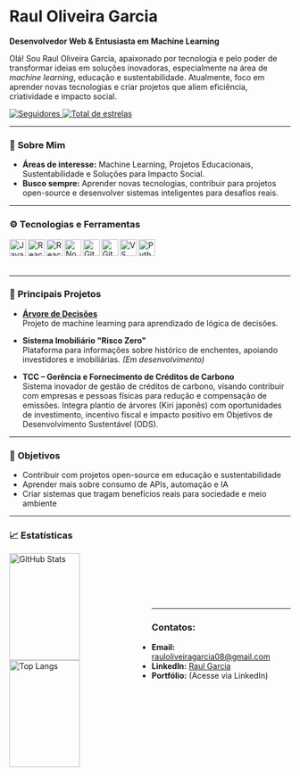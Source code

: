 # Raul Oliveira Garcia

**Desenvolvedor Web & Entusiasta em Machine Learning**

Olá! Sou Raul Oliveira Garcia, apaixonado por tecnologia e pelo poder de transformar ideias em soluções inovadoras, especialmente na área de *machine learning*, educação e sustentabilidade. Atualmente, foco em aprender novas tecnologias e criar projetos que aliem eficiência, criatividade e impacto social.

<p align="left">
    <a href="https://github.com/RaulOliveiraG?tab=followers">
        <img 
            alt="Seguidores"
            title="Me siga no GitHub"
            src="https://custom-icon-badges.demolab.com/github/followers/RaulOliveiraG?color=236ad3&labelColor=1155ba&style=for-the-badge&logo=github&label=Seguidores&logoColor=white"
        />
    </a>
    <a href="https://github.com/RaulOliveiraG?tab=repositories&sort=stargazers">
        <img 
            alt="Total de estrelas"
            title="Total de estrelas GitHub"
            src="https://custom-icon-badges.demolab.com/github/stars/RaulOliveiraG?color=55960c&style=for-the-badge&labelColor=488207&logo=star&label=estrelas"
        />
    </a>
</p>

---

### 🌱 **Sobre Mim**

- **Áreas de interesse:** Machine Learning, Projetos Educacionais, Sustentabilidade e Soluções para Impacto Social.
- **Busco sempre:** Aprender novas tecnologias, contribuir para projetos open-source e desenvolver sistemas inteligentes para desafios reais.

---

### ⚙️ **Tecnologias e Ferramentas**

<img align="left" alt="JavaScript" title="JavaScript" width="30px" src="https://cdn.jsdelivr.net/gh/devicons/devicon@latest/icons/javascript/javascript-original.svg" />
<img align="left" alt="React" title="React" width="30px" src="https://cdn.jsdelivr.net/gh/devicons/devicon@latest/icons/react/react-original.svg" />
<img align="left" alt="React Native" title="React Native" width="30px" src="https://cdn.jsdelivr.net/gh/devicons/devicon@latest/icons/react/react-original.svg" />
<img align="left" alt="Node.js" title="Node.js" width="30px" src="https://cdn.jsdelivr.net/gh/devicons/devicon@latest/icons/nodejs/nodejs-original.svg" />
<img align="left" alt="Git" title="Git" width="30px" src="https://cdn.jsdelivr.net/gh/devicons/devicon@latest/icons/git/git-original.svg" />
<img align="left" alt="GitHub" title="GitHub" width="30px" src="https://cdn.jsdelivr.net/gh/devicons/devicon@latest/icons/github/github-original.svg" />
<img align="left" alt="VS Code" title="VS Code" width="30px" src="https://cdn.jsdelivr.net/gh/devicons/devicon@latest/icons/vscode/vscode-original.svg" />
<img align="left" alt="Python" title="Python" width="30px" src="https://cdn.jsdelivr.net/gh/devicons/devicon@latest/icons/python/python-original.svg" />

<br/>
<br/>
<br/>

---

### 🚀 **Principais Projetos**

- **[Árvore de Decisões](https://github.com/RaulOliveiraG/arvore-de-decisoes)**  
  Projeto de machine learning para aprendizado de lógica de decisões.

- **Sistema Imobiliário "Risco Zero"**  
  Plataforma para informações sobre histórico de enchentes, apoiando investidores e imobiliárias. *(Em desenvolvimento)*

- **TCC – Gerência e Fornecimento de Créditos de Carbono**  
  Sistema inovador de gestão de créditos de carbono, visando contribuir com empresas e pessoas físicas para redução e compensação de emissões. Integra plantio de árvores (Kiri japonês) com oportunidades de investimento, incentivo fiscal e impacto positivo em Objetivos de Desenvolvimento Sustentável (ODS).

---

### 🎯 **Objetivos**

- Contribuir com projetos open-source em educação e sustentabilidade
- Aprender mais sobre consumo de APIs, automação e IA
- Criar sistemas que tragam benefícios reais para sociedade e meio ambiente

---

### 📈 **Estatísticas**

<p>
  <img 
    align="left" 
    alt="GitHub Stats" 
    height="192"
    width="50%"
    src="https://github-readme-stats.vercel.app/api?username=RaulOliveiraG&show_icons=true&theme=tokyonight&include_all_commits=true&locale=pt-br"
  />
  <img 
    align="left" 
    alt="Top Langs"
    height="192"
    width="50%"
    src="https://github-readme-stats.vercel.app/api/top-langs/?username=RaulOliveiraG&theme=tokyonight&layout=compact&custom_title=Tecnologias"
  />
</p>

<br/><br/><br/><br/><br/>

---

### Contatos:

- **Email:** rauloliveiragarcia08@gmail.com
- **LinkedIn:** [Raul Garcia](https://www.linkedin.com/in/raul-garcia/) <!-- Atualize o link se precisar -->
- **Portfólio:** (Acesse via LinkedIn)

